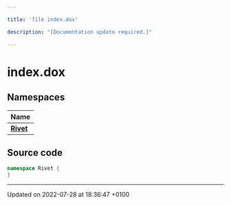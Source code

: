 ```yaml
---

title: 'file index.dox'

description: "[Documentation update required.]"

---
```


# index.dox



## Namespaces

| Name           |
| -------------- |
| **[Rivet](/documentation/code/namespaces/namespacerivet/)**  |




## Source code

```cpp
namespace Rivet {
}
```


-------------------------------

Updated on 2022-07-28 at 18:36:47 +0100
